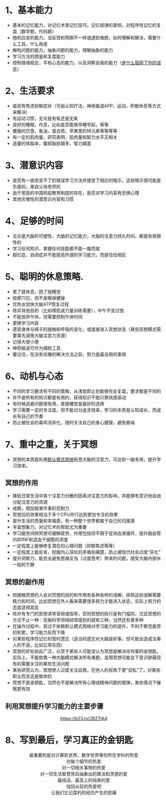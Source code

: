 # 1、基本能力
- 基本的记忆能力，对记忆术里记忆技巧，记忆规律的掌控，对程序性记忆的复盘（数学题，代码题）
- 随机应变的能力，当反馈和预期不一样或遇到难题，如何理解和解决，需要什么工具，什么角度
- 解构问题的能力，抽象问题的能力，理解抽象的能力
- 学习方法的借鉴和复盘能力
- 控制情绪稳定，平和心态的能力，以及洞察自我的能力（<a href="https://github.com/zlwq/zlwq.github.io/blob/main/rule/whatblockyou.md">是什么阻碍了你的进步</a>）
# 2、生活要求
- 是否有焦虑抑郁症状（可由认知疗法，神奇脑波APP，运动，积极休息等方式来解决）
- 有运动习惯，无论是有氧还是无氧
- 良好的睡眠，作息，比如是否能够早睡早起，等等
- 健康的饮食，鱼油，蛋白质，苹果里的锌元素等等等等
- 有一定的肌肉量，研究表明，肌肉量和智力水平正相关
- 适量的体脂率，腹部脂肪越多，智力越差
# 3、潜意识内容
- 是否有一直改变不了的错误学习方法并接受了相应的暗示，这些暗示很可能是负面的，来自父母老师的
- 由于邪恶的中国狗屁教育制度的存在，是否对学习内容有恐惧心理
- 其他灾难性的潜意识内容和习惯
# 4、足够的时间
- 无论是大脑的可塑性，大脑的记忆能力，大脑的注意力持久时间，都是有局限性的
- 学习任何知识，掌握任何技能都不能一蹴而就
- 超忆症，自闭症并不能提高所谓的学习能力，而是恰恰相反
# 5、聪明的休息策略.
- 累了就休息，困了就睡觉
- 按摩穴位，但不是眼保健操
- 饮热水加快大脑ATP恢复过程
- 除非其他目的（比如增肌或力量训练需要），中午不宜过饱
- 不能放弃午休，但需要控制午休时间
- 更换学习内容
- 感受身体与椅子的接触和呼吸的变化，或直接进入冥想状态（某些冥想模式需要事先调用大脑注意力资源）
- 记得大便小便
- 神奇脑波可作为辅助工具
- 要记住，在没有优雅的解决方法之前，努力是最没用的事情
# 6、动机与心态
- 不同的学习要求有不同的策略，从浅尝即止到能够完全复盘，要求都是不同的
- 并不是所有的知识都是有用的，获得知识不能只靠快感驱动
- 有时候逃避问题很有用，直接睡觉是最好的选择
- 学习需要一定的专注度，但不能过分追求效率，学习的本质是认知成长，而成长有自己的节奏
- 防止被社会的毒鸡汤异化，随时关注自己的身心健康，避免极端
# 7、重中之重，关于冥想
- 冥想的本质是利用<a href="https://zh.wikipedia.org/wiki/%E9%9D%99%E6%81%AF%E6%80%81#%E9%BB%98%E8%AE%A4%E7%BD%91%E7%BB%9C">默认模式网络</a>拓宽大脑的注意力，可达到一脑多用，提升学习效率。
##  冥想的作用
- 降低日常生活中各个注意力分散的因素对注意力的影响，并能够有意识地自由分配注意力的资源
- 戒瘾，增加做某件事的忍耐力
- 冥想后的效果相当于多个CPU并行达到更加专注的效果
- 提升生活的质量和幸福感，有一种整个世界都属于自己的归属感
- 丰富想象力，对记忆术的帮助尤为重要
- 学习疲劳间隙冥想可缓解疲劳，作用包括但不限于促进血液循环，提升脑血管内BDNF和造血干细胞的浓度
- 一定程度上能够修复潜在的心理问题（抑郁焦虑等等）
- 一定程度上能反省，挖掘内心深处的矛盾和痛楚，防止被现代社会过度“异化”
- 提升洞察力，能完全避免思维反刍（过度思考）带来的问题，感受大脑内部水一般的宁静
## 冥想的副作用
- 刚接触冥想的人会对冥想的目的和作用有各种各样的误解，排除这些误解需要精力和时间，比如冥想在外人看来需要很多努力才能进入状态，实际上努力的态度适得其反
- 除非有专门的冥想诱导音频或指导，否则冥想的执行是有门槛的，况且冥想的方式不止一种：在脑科学领域经常提到的就有三种，当然还有更多种
- 在操作过程中，若过于依赖默认模式网络对学习能力的提升，不利于察觉疲劳的积累，学习能力反而下降
- 对某些程序性记忆的暂时遗忘（适当的遗忘对大脑是好事，但可能会造成当事人的不适，比如忘带东西）
- 冥想的好处如此广泛，以至于某些人可能误认为冥想是解决任何事的金钥匙，实际上，不能依靠一种大脑模式解决所有难题，滥用冥想可能会下意识屏蔽现有的需要关注的某些生活问题
- 某些研究认为，冥想使人过度关注自我，在他人的视角下更“自私”了，对某些职业而言这是致命的
- 冥想不是金钥匙，当然也不是解决所有心理或精神问题的银弹，某些情况下催眠更有效
## 利用冥想提升学习能力的主要步骤
<center><a href="https://b23.tv/2BZ7IA4">https://b23.tv/2BZ7IA4</a></center>

# 8、写到最后，学习真正的金钥匙

<center>最重要的是对计算机世界，数学世界等你所在学科的热爱 </center>
<center>对每个细节的热爱</center>
<center>对一切相关事物的热爱</center>
<center>对一切生活智慧背后抽象出的算法和灵感的爱</center>
<center>最纯洁，最高上的纯美的爱</center>
<center>找回从前的热爱吧</center>
<center> </center>
<center>让我们忘记腐朽的经历产生的悲痛</center>
   
